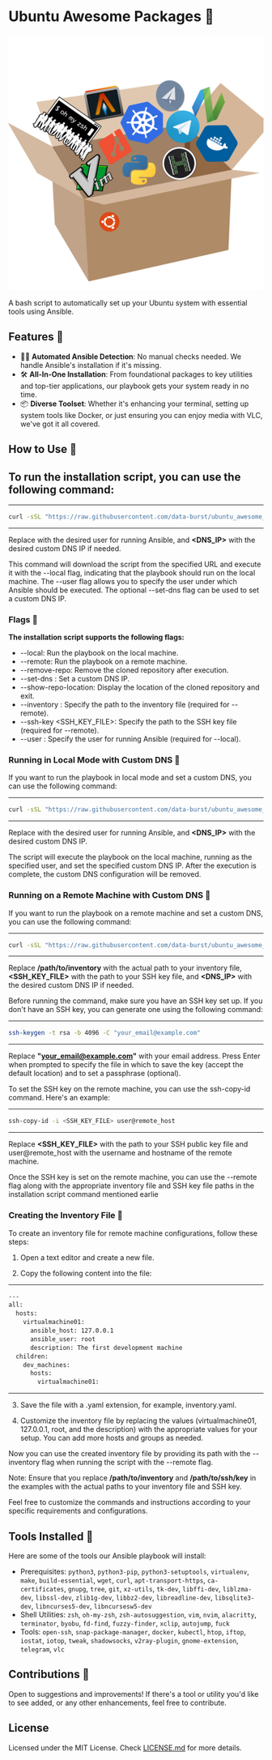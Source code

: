 
# Ubuntu Awesome Packages 🎉

![ubuntu-awesome](assets/ubuntu-awesome.PNG)

A bash script to automatically set up your Ubuntu system with essential tools using Ansible.

## Features 🌠

- 🕵️‍♂️ **Automated Ansible Detection**: No manual checks needed. We handle Ansible's installation if it's missing.
- 🛠 **All-In-One Installation**: From foundational packages to key utilities and top-tier applications, our playbook gets your system ready in no time.
- 📦 **Diverse Toolset**: Whether it's enhancing your terminal, setting up system tools like Docker, or just ensuring you can enjoy media with VLC, we've got it all covered.

## How to Use 🚀

To run the installation script, you can use the following command:
---
---
```bash
curl -sSL "https://raw.githubusercontent.com/data-burst/ubuntu_awesome_packages_installation/installation.sh" | bash -s -- --local --user <USER> [--set-dns <DNS_IP>]
```
---
Replace **<USER>** with the desired user for running Ansible, and **<DNS_IP>** with the desired custom DNS IP if needed.

This command will download the script from the specified URL and execute it with the --local flag, indicating that the playbook should run on the local machine. The --user flag allows you to specify the user under which Ansible should be executed. The optional --set-dns flag can be used to set a custom DNS IP.

### Flags 🎏
**The installation script supports the following flags:**

- --local: Run the playbook on the local machine. 
- --remote: Run the playbook on a remote machine.
- --remove-repo: Remove the cloned repository after execution.
- --set-dns <IP>: Set a custom DNS IP.
- --show-repo-location: Display the location of the cloned repository and exit.
- --inventory <PATH>: Specify the path to the inventory file (required for --remote).
- --ssh-key <SSH_KEY_FILE>: Specify the path to the SSH key file (required for --remote).
- --user <USER>: Specify the user for running Ansible (required for --local).

### Running in Local Mode with Custom DNS 📌
If you want to run the playbook in local mode and set a custom DNS, you can use the following command:

---
```bash
curl -sSL "https://raw.githubusercontent.com/data-burst/ubuntu_awesome_packages_installation/installation.sh" | bash -s -- --local --user <USER> --set-dns <DNS_IP>
```
---
Replace **<USER>** with the desired user for running Ansible, and **<DNS_IP>** with the desired custom DNS IP.

The script will execute the playbook on the local machine, running as the specified user, and set the specified custom DNS IP. After the execution is complete, the custom DNS configuration will be removed.

### Running on a Remote Machine with Custom DNS 📌
If you want to run the playbook on a remote machine and set a custom DNS, you can use the following command:

---
```bash
curl -sSL "https://raw.githubusercontent.com/data-burst/ubuntu_awesome_packages_installation/installation.sh" | bash -s -- --remote --inventory /path/to/inventory --ssh-key /path/to/ssh/key [--set-dns <DNS_IP>]
```
---
Replace **/path/to/inventory** with the actual path to your inventory file, **<SSH_KEY_FILE>** with the path to your SSH key file, and **<DNS_IP>** with the desired custom DNS IP if needed.

Before running the command, make sure you have an SSH key set up. If you don't have an SSH key, you can generate one using the following command:

---
```bash
ssh-keygen -t rsa -b 4096 -C "your_email@example.com"
```
---
Replace **"your_email@example.com"** with your email address. Press Enter when prompted to specify the file in which to save the key (accept the default location) and to set a passphrase (optional).

To set the SSH key on the remote machine, you can use the ssh-copy-id command. Here's an example:

---
```bash
ssh-copy-id -i <SSH_KEY_FILE> user@remote_host
```
---
Replace **<SSH_KEY_FILE>** with the path to your SSH public key file and user@remote_host with the username and hostname of the remote machine.

Once the SSH key is set on the remote machine, you can use the --remote flag along with the appropriate inventory file and SSH key file paths in the installation script command mentioned earlie

### Creating the Inventory File 📌
To create an inventory file for remote machine configurations, follow these steps:

1. Open a text editor and create a new file.

2. Copy the following content into the file:

---
```bash
---
all:
  hosts:
    virtualmachine01:
      ansible_host: 127.0.0.1
      ansible_user: root
      description: The first development machine
  children:
    dev_machines:
      hosts:
        virtualmachine01:

```
---
3. Save the file with a .yaml extension, for example, inventory.yaml.

4. Customize the inventory file by replacing the values (virtualmachine01, 127.0.0.1, root, and the description) with the appropriate values for your setup. You can add more hosts and groups as needed.


Now you can use the created inventory file by providing its path with the --inventory flag when running the script with the --remote flag.

Note: Ensure that you replace **/path/to/inventory** and **/path/to/ssh/key** in the examples with the actual paths to your inventory file and SSH key.

Feel free to customize the commands and instructions according to your specific requirements and configurations.

## Tools Installed 🧰

Here are some of the tools our Ansible playbook will install:

- Prerequisites: `python3`, `python3-pip`, `python3-setuptools`, `virtualenv`, `make`, `build-essential`, `wget`, `curl`, `apt-transport-https`, `ca-certificates`, `gnupg`, `tree`, `git`, `xz-utils`, `tk-dev`, `libffi-dev`, `liblzma-dev`, `libssl-dev`, `zlib1g-dev`, `libbz2-dev`, `libreadline-dev`, `libsqlite3-dev`, `libncurses5-dev`, `libncursesw5-dev`
- Shell Utilities: `zsh`, `oh-my-zsh`, `zsh-autosuggestion`, `vim`, `nvim`, `alacritty`, `terminator`, `byobu`, `fd-find`, `fuzzy-finder`, `xclip`, `autojump`, `fuck`
- Tools:  `open-ssh`, `snap-package-manager`, `docker`, `kubectl`, `htop`, `iftop`, `iostat`, `iotop`, `tweak`, `shadowsocks`, `v2ray-plugin`, `gnome-extension`, `telegram`, `vlc`

## Contributions 🤝

Open to suggestions and improvements! If there's a tool or utility you'd like to see added, or any other enhancements, feel free to contribute.

## License

Licensed under the MIT License. Check [LICENSE.md](LICENSE.md) for more details.

